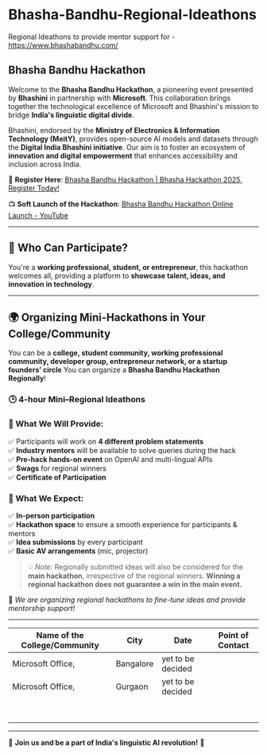 # Bhasha-Bandhu-Regional-Ideathons
Regional Ideathons to provide mentor support for - https://www.bhashabandhu.com/

## Bhasha Bandhu Hackathon  

Welcome to the **Bhasha Bandhu Hackathon**, a pioneering event presented by **Bhashini** in partnership with **Microsoft**. This collaboration brings together the technological excellence of Microsoft and Bhashini's mission to bridge **India's linguistic digital divide**.  

Bhashini, endorsed by the **Ministry of Electronics & Information Technology (MeitY)**, provides open-source AI models and datasets through the **Digital India Bhashini initiative**. Our aim is to foster an ecosystem of **innovation and digital empowerment** that enhances accessibility and inclusion across India.  

🔗 **Register Here**: [Bhasha Bandhu Hackathon | Bhasha Hackathon 2025, Register Today!](#)  

📺 **Soft Launch of the Hackathon**: [Bhasha Bandhu Hackathon Online Launch - YouTube](https://www.youtube.com/watch?v=907)  

---

## 🎯 Who Can Participate?  

You're a **working professional, student, or entrepreneur**, this hackathon welcomes all, providing a platform to **showcase talent, ideas, and innovation in technology**.  

---


## 🌍 Organizing Mini-Hackathons in Your College/Community  

You can be a **college, student community, working professional community, developer group, entrepreneur network, or a startup founders’ circle** You can organize a **Bhasha Bandhu Hackathon Regionally**!  

### 🕒 4-hour Mini–Regional Ideathons  

### 🎁 What We Will Provide:  
✅ Participants will work on **4 different problem statements**  
✅ **Industry mentors** will be available to solve queries during the hack  
✅ **Pre-hack hands-on event** on OpenAI and multi-lingual APIs  
✅ **Swags** for regional winners  
✅ **Certificate of Participation**

### 📌 What We Expect:  
✅ **In-person participation**  
✅ **Hackathon space** to ensure a smooth experience for participants & mentors  
✅ **Idea submissions** by every participant  
✅ **Basic AV arrangements** (mic, projector)  

> 💡 *Note:* Regionally submitted ideas will also be considered for the **main hackathon**, irrespective of the regional winners. **Winning a regional hackathon does not guarantee a win in the main event.**  

📢 *We are organizing regional hackathons to fine-tune ideas and provide mentorship support!*  

---

| Name of the College/Community   | City   | Date   | Point of Contact   |  
|---------------------------------|--------|--------|--------------------|  
|   Microsoft Office,             |Bangalore |  yet to be decided      |                    |  
|   Microsoft Office,             |Gurgaon  | yet to be decided       |                    |  
|                                 |        |        |                    |  
|                                 |        |        |                    |  
|                                 |        |        |                    |  
|                                 |        |        |                    |  
|                                 |        |        |                    |  
|                                 |        |        |                    |  
|                                 |        |        |                    |  
|                                 |        |        |                    |  

--- 

🚀 **Join us and be a part of India's linguistic AI revolution!** 🚀  
